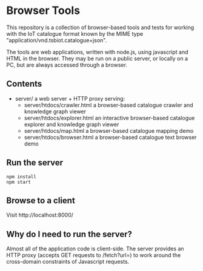 Browser Tools
=============

This repository is a collection of browser-based tools and tests for working with the IoT catalogue format known by the MIME type "application/vnd.tsbiot.catalogue+json".

The tools are web applications, written with node.js, using javascript and HTML in the browser.
They may be run on a public server, or locally on a PC, but are always accessed through a browser.

Contents
--------

 * server/ a web server + HTTP proxy serving:
   * server/htdocs/crawler.html a browser-based catalogue crawler and knowledge graph viewer
   * server/htdocs/explorer.html an interactive browser-based catalogue explorer and knowledge graph viewer
   * server/htdocs/map.html a browser-based catalogue mapping demo
   * server/htdocs/browser.html a browser-based catalogue text browser demo

Run the server
--------------

    npm install
    npm start

Browse to a client
------------------

Visit http://localhost:8000/


Why do I need to run the server?
--------------------------------

Almost all of the application code is client-side. The server provides an HTTP proxy (accepts GET requests to /fetch?url=) to work around the cross-domain constraints of Javascript requests.



